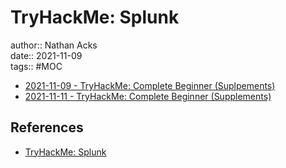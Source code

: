 # TryHackMe: Splunk

author:: Nathan Acks  
date:: 2021-11-09  
tags:: #MOC

* [2021-11-09 - TryHackMe: Complete Beginner (Suplpements)](../log/2021-11-09-tryhackme-complete-beginner-supplements.md)
* [2021-11-11 - TryHackMe: Complete Beginner (Supplements)](../log/2021-11-11-tryhackme-complete-beginner-supplements.md)

## References

* [TryHackMe: Splunk](https://tryhackme.com/room/bpsplunk)
